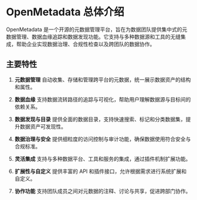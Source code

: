 # OpenMetadata 总体介绍

OpenMetadata 是一个开源的元数据管理平台，旨在为数据团队提供集中式的元数据管理、数据血缘追踪和数据发现功能。它支持与多种数据源和工具的无缝集成，帮助企业实现数据治理、合规性检查以及跨团队的数据协作。

## 主要特性

1. **元数据管理**
   自动收集、存储和管理跨平台的元数据，统一展示数据资产的结构和属性。

2. **数据血缘**
   支持数据流转路径的追踪与可视化，帮助用户理解数据源与目标间的依赖关系。

3. **数据发现与目录**
   提供全面的数据目录，支持快速搜索、标记和分类数据集，提升数据资产可发现性。

4. **数据治理与安全**
   提供细粒度的访问控制与审计功能，确保数据使用符合安全与合规标准。

5. **灵活集成**
   支持与多种数据平台、工具和服务的集成，通过插件机制扩展功能。

6. **扩展性与自定义**
   提供丰富的 API 和插件接口，允许根据需求进行系统扩展和自定义。

7. **协作功能**
   支持团队成员之间对元数据的注释、讨论与共享，促进跨部门协作。
